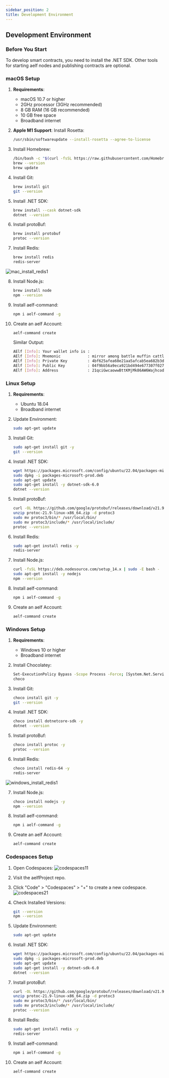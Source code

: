 ```yaml
---
sidebar_position: 2
title: Development Environment
---
```


## Development Environment

### Before You Start
To develop smart contracts, you need to install the .NET SDK. Other tools for starting aelf nodes and publishing contracts are optional.

### macOS Setup
1. **Requirements**:
   - macOS 10.7 or higher
   - 2GHz processor (3GHz recommended)
   - 8 GB RAM (16 GB recommended)
   - 10 GB free space
   - Broadband internet

2. **Apple M1 Support**: Install Rosetta:
   ```bash title="Terminal"
   /usr/sbin/softwareupdate --install-rosetta --agree-to-license
   ```

3. Install Homebrew:
    ```sh title="Terminal"
    /bin/bash -c "$(curl -fsSL https://raw.githubusercontent.com/Homebrew/install/HEAD/install.sh)"
    brew --version
    brew update
    ```

4. Install Git:
    ```sh title="Terminal"
    brew install git
    git --version
    ```
    
5. Install .NET SDK:
    ```sh title="Terminal"
    brew install --cask dotnet-sdk
    dotnet --version
    ```

6. Install protoBuf:
    ```sh title="Terminal"
    brew install protobuf
    protoc --version
    ```

7. Install Redis:
    ```sh title="Terminal"
    brew install redis
    redis-server
    ```
![mac_install_redis1](/img/mac_install_redis1.png)

8. Install Node.js:
    ```sh title="Terminal"
    brew install node
    npm --version
    ```

9. Install aelf-command:
    ```sh title="Terminal"
    npm i aelf-command -g
    ```

10. Create an aelf Account:
    ```sh title="Terminal"
    aelf-command create
    ```   

    Similar Output:
    ```sh title="Terminal"
    AElf [Info]: Your wallet info is :
    AElf [Info]: Mnemonic            : mirror among battle muffin cattle plunge tuition buzz hip mad surround recall
    AElf [Info]: Private Key         : 4bf625afea60e21aa5afcab5ea682b3dfb614941245698632d72a09ae13*****
    AElf [Info]: Public Key          : 04f9bb56a9eca921bd494e677307f0279c98f1d2ed6bdeaa6dd256878272eabd14e91ec61469d2a32ce5e63205930dabdc0b9f13fc80c1f4e31760618d182*****
    AElf [Info]: Address             : 21qciGwcaowwBttKMjMk86AW6WajhcodSHytY1vCyZb7p*****
    ```

### Linux Setup
1. **Requirements**:
    - Ubuntu 18.04
    - Broadband internet

2. Update Environment:
    ```sh title="Terminal"
    sudo apt-get update
    ```

3. Install Git:
    ```sh title="Terminal"
    sudo apt-get install git -y
    git --version
    ```

4. Install .NET SDK:
    ```sh title="Terminal"
    wget https://packages.microsoft.com/config/ubuntu/22.04/packages-microsoft-prod.deb -O packages-microsoft-prod.deb
    sudo dpkg -i packages-microsoft-prod.deb
    sudo apt-get update
    sudo apt-get install -y dotnet-sdk-6.0
    dotnet --version
    ```

5. Install protoBuf:
    ```sh title="Terminal"
    curl -OL https://github.com/google/protobuf/releases/download/v21.9/protoc-21.9-linux-x86_64.zip
    unzip protoc-21.9-linux-x86_64.zip -d protoc3
    sudo mv protoc3/bin/* /usr/local/bin/
    sudo mv protoc3/include/* /usr/local/include/
    protoc --version
    ```

6. Install Redis:
    ```sh title="Terminal"
    sudo apt-get install redis -y
    redis-server
    ```

7. Install Node.js:
    ```sh title="Terminal"
    curl -fsSL https://deb.nodesource.com/setup_14.x | sudo -E bash -
    sudo apt-get install -y nodejs
    npm --version
    ```

8. Install aelf-command:
    ```sh title="Terminal"
    npm i aelf-command -g
    ```

9. Create an aelf Account:
    ```sh title="Terminal"
    aelf-command create
    ```

### Windows Setup
1. **Requirements**:
    - Windows 10 or higher
    - Broadband internet

2. Install Chocolatey:
    ```sh title="Terminal"
    Set-ExecutionPolicy Bypass -Scope Process -Force; [System.Net.ServicePointManager]::SecurityProtocol = [System.Net.ServicePointManager]::SecurityProtocol -bor 3072; iex ((New-Object System.Net.WebClient).DownloadString('https://chocolatey.org/install.ps1'))
    choco
    ```

3. Install Git:
    ```sh title="Terminal"
    choco install git -y
    git --version
    ```

4. Install .NET SDK:
    ```sh title="Terminal"
    choco install dotnetcore-sdk -y
    dotnet --version
    ```

5. Install protoBuf:
    ```sh title="Terminal"
    choco install protoc -y
    protoc --version
    ```

6. Install Redis:
    ```sh title="Terminal"
    choco install redis-64 -y
    redis-server
    ```
![windows_install_redis1](/img/windows_install_redis1.webp)

7. Install Node.js:
    ```sh title="Terminal"
    choco install nodejs -y
    npm --version
    ```

8. Install aelf-command:
    ```sh title="Terminal"
    npm i aelf-command -g
    ```

9. Create an aelf Account:
    ```sh title="Terminal"
    aelf-command create
    ```

### Codespaces Setup
1. Open Codespaces:
![codespaces11](/img/codespaces11.webp)

2. Visit the aelfProject repo.

3. Click "Code" > "Codespaces" > "+" to create a new codespace.
![codespaces21](/img/codespaces21.webp)

4. Check Installed Versions:
    ```sh title="Terminal"
    git --version
    npm --version
    ```

5. Update Environment:
    ```sh title="Terminal"
    sudo apt-get update
    ```

6. Install .NET SDK:
    ```sh title="Terminal"
    wget https://packages.microsoft.com/config/ubuntu/22.04/packages-microsoft-prod.deb -O packages-microsoft-prod.deb
    sudo dpkg -i packages-microsoft-prod.deb
    sudo apt-get update
    sudo apt-get install -y dotnet-sdk-6.0
    dotnet --version
    ```

7. Install protoBuf:
    ```sh title="Terminal"
    curl -OL https://github.com/google/protobuf/releases/download/v21.9/protoc-21.9-linux-x86_64.zip
    unzip protoc-21.9-linux-x86_64.zip -d protoc3
    sudo mv protoc3/bin/* /usr/local/bin/
    sudo mv protoc3/include/* /usr/local/include/
    protoc --version
    ```

8. Install Redis:
    ```sh title="Terminal"
    sudo apt-get install redis -y
    redis-server
    ```

9. Install aelf-command:
    ```sh title="Terminal"
    npm i aelf-command -g
    ```

10. Create an aelf Account:
    ```sh title="Terminal"
    aelf-command create
    ```
